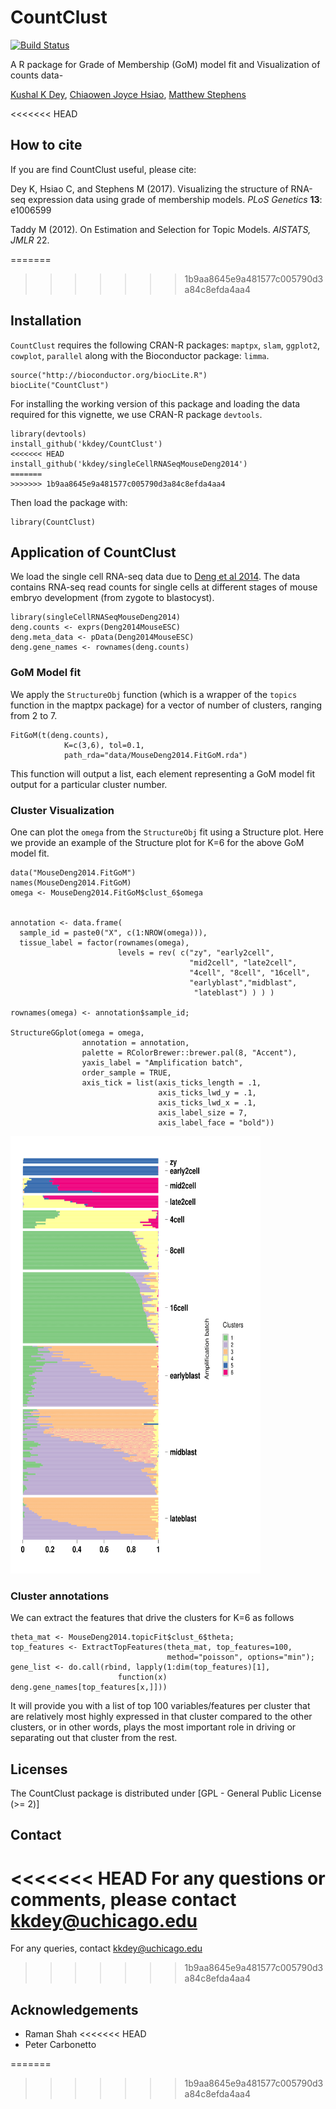 # CountClust

[![Build Status](https://travis-ci.org/kkdey/CountClust.svg?branch=master)](https://travis-ci.org/kkdey/CountClust)

A R package for Grade of Membership (GoM) model fit and Visualization of counts data-

[Kushal K Dey](http://kkdey.github.io/), [Chiaowen Joyce Hsiao](http://jhsiao999.github.io/), [Matthew Stephens](http://stephenslab.uchicago.edu/)

<<<<<<< HEAD
## How to cite

If you are find CountClust useful, please cite:

Dey K, Hsiao C, and Stephens M (2017). Visualizing the structure of
RNA-seq expression data using grade of membership models. *PLoS
Genetics*  **13**: e1006599

Taddy M (2012). On Estimation and Selection for Topic Models. *AISTATS, JMLR* 22.

=======
>>>>>>> 1b9aa8645e9a481577c005790d3a84c8efda4aa4

## Installation

`CountClust` requires the following CRAN-R packages: `maptpx`, `slam`, `ggplot2`, `cowplot`, `parallel` along with the Bioconductor package: `limma`.

```
source("http://bioconductor.org/biocLite.R")
biocLite("CountClust")
```

For installing the working version of this package and loading the data required for this vignette, we use CRAN-R package `devtools`.

```
library(devtools)
install_github('kkdey/CountClust')
<<<<<<< HEAD
install_github('kkdey/singleCellRNASeqMouseDeng2014') 
=======
>>>>>>> 1b9aa8645e9a481577c005790d3a84c8efda4aa4
```

Then load the package with:

```
library(CountClust)
```

## Application of CountClust

We load the single cell RNA-seq data due to [Deng et al 2014](http://www.ncbi.nlm.nih.gov/pubmed/24408435). The data contains RNA-seq read counts for single cells at different stages of mouse embryo development (from zygote to blastocyst). 

```
library(singleCellRNASeqMouseDeng2014)
deng.counts <- exprs(Deng2014MouseESC)
deng.meta_data <- pData(Deng2014MouseESC)
deng.gene_names <- rownames(deng.counts)
```

### GoM Model fit 

We apply the `StructureObj` function (which is a wrapper of the `topics` function in the maptpx package) for a vector of number of clusters, ranging from 2 to 7. 

```
FitGoM(t(deng.counts),
            K=c(3,6), tol=0.1,
            path_rda="data/MouseDeng2014.FitGoM.rda")
```

This function will output a list, each element representing a GoM model fit output for a particular cluster number. 

### Cluster Visualization

One can plot the `omega` from the `StructureObj` fit using a Structure plot. Here we provide an example of the Structure plot for K=6 for the above GoM model fit. 

```
data("MouseDeng2014.FitGoM")
names(MouseDeng2014.FitGoM)
omega <- MouseDeng2014.FitGoM$clust_6$omega


annotation <- data.frame(
  sample_id = paste0("X", c(1:NROW(omega))),
  tissue_label = factor(rownames(omega),
                        levels = rev( c("zy", "early2cell",
                                        "mid2cell", "late2cell",
                                        "4cell", "8cell", "16cell",
                                        "earlyblast","midblast",
                                         "lateblast") ) ) )

rownames(omega) <- annotation$sample_id;

StructureGGplot(omega = omega,
                annotation = annotation,
                palette = RColorBrewer::brewer.pal(8, "Accent"),
                yaxis_label = "Amplification batch",
                order_sample = TRUE,
                axis_tick = list(axis_ticks_length = .1,
                                 axis_ticks_lwd_y = .1,
                                 axis_ticks_lwd_x = .1,
                                 axis_label_size = 7,
                                 axis_label_face = "bold"))

```

<img src="vignettes/structure_plot.png" alt="Structure Plot" height="700" width="400">


### Cluster annotations

We can extract the features that drive the clusters for K=6 as follows 

```
theta_mat <- MouseDeng2014.topicFit$clust_6$theta;
top_features <- ExtractTopFeatures(theta_mat, top_features=100,
                                   method="poisson", options="min");
gene_list <- do.call(rbind, lapply(1:dim(top_features)[1],
                        function(x) deng.gene_names[top_features[x,]]))
```
It will provide you with a list of top 100 variables/features per cluster that are relatively most highly expressed in that cluster compared to the other clusters, or in other words, plays the most important role in driving or separating out that cluster from the rest. 


## Licenses

The CountClust package is distributed under [GPL - General Public License (>= 2)]

## Contact

<<<<<<< HEAD
For any questions or comments, please contact [kkdey@uchicago.edu](kkdey@uchicago.edu)
=======
For any queries, contact [kkdey@uchicago.edu](kkdey@uchicago.edu)
>>>>>>> 1b9aa8645e9a481577c005790d3a84c8efda4aa4

## Acknowledgements

- Raman Shah
<<<<<<< HEAD
- Peter Carbonetto

=======
>>>>>>> 1b9aa8645e9a481577c005790d3a84c8efda4aa4


